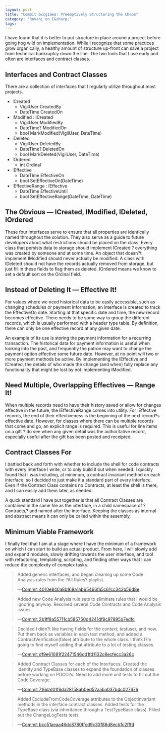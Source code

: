 ```yaml
---
layout: post
title: "Commit bccg1aea: Preemptively Structuring the Chaos"
category: "Rovani on C&sharp;"
tags:
---
```


I have found that it is better to put structure in place around a project before going hog wild on implementation. While I recognize that some
practices grow organically, a healthy amount of structure up-front can save a project from technical bankruptcy down the line. The two tools that
I use early and often are interfaces and contract classes.

## Interfaces and Contract Classes

There are a collection of interfaces that I regularly utilize throughout most projects.

- ICreated
  - VigilUser CreatedBy
  - DateTime CreatedOn
- IModified : ICreated
  - VigilUser ModifiedBy
  - DateTime? ModifiedOn
  - bool MarkModified(VigilUser, DateTime)
- IDeleted
  - VigilUser DeletedBy
  - DateTime? DeletedOn
  - bool MarkDeleted(VigilUser, DateTime)
- IOrdered
  - int Ordinal
- IEffective
  - DateTime EffectiveOn
  - bool SetEffectiveOn(DateTime)
- IEffectiveRange : IEffective
  - DateTime EffectiveUntil
  - bool SetEffectiveRange(DateTime, DateTime)

## The Obvious &mdash; ICreated, IModified, IDeleted, IOrdered

These four interfaces serve to ensure that all properties are identically named throughout the solution. They also serve as a guide to future
developers about what restrictions should be placed on the class. Every class that persists data to storage should implement ICreated ? everything
was created by someone and at some time.  An object that doesn?t implement IModified should never actually be modified. A class with IDeleted
should not have the records actually removed from storage, but just fill in these fields to flag them as deleted. IOrdered means we know to set
a default sort on the Ordinal field.

## Instead of Deleting It &mdash; Effective It!

For values where we need historical data to be easily accessible, such as changing schedules or payment information, an interface is created to track the EffectiveOn date. Starting at that specific date and time, the new record becomes effective. There needs to be some way to group the different records, which is usually performed with a header type table. By definition, there can only be one effective record at any given date.

An example of its use is storing the payment information for a recurring transaction. The historical data for payment information is useful when looking into the past, and frequently the patron may want to change the payment option effective some future date. However, at no point will two or more payment methods be active. By implementing the IEffective and ICreated, the details of who made the change (and when) fully replace any functionality that might be lost by not implementing IModified.

## Need Multiple, Overlapping Effectives &mdash; Range It!

When multiple records need to have their history saved or allow for changes effective in the future, the IEffectiveRange comes into utility. For IEffective records, the end of their effectiveness is the beginning of the next record?s effective date. However, for classes where there can be multiple records that come and go, an explicit range is required. This is useful for line items on a gift ? do see when any given detail was the authoritative record, especially useful after the gift has been posted and receipted.

## Contract Classes For

I battled back and forth with whether to include the shell for code contracts with every interface I write, or to only build it out when needed. I quickly found that I was including, at minimum, a contract invariant method on each interface, so I decided to just make it a standard part of every interface. Even if the Contract Class contains no Contracts, at least the shell is there, and I can easily add them later, as needed.

A quick standard I have put together is that all Contract Classes are contained in the same file as the interface, in a child namespace of ?Contracts,? and named after the interface. Keeping the classes as internal and abstract means it can only be called within the assembly,

## Minimum Viable Framework

I finally feel that I am at a stage where I have the minimum of a framework on which I can start to build an actual product. From here, I will slowly add and expand modules, slowly drifting towards the user interface, and tool with refactoring, templating, scripting, and finding other ways that I can reduce the complexity of complex tasks.

> Added generic interfaces, and began cleaning up some Code Analysis rules from the ?All Rules? playlist.
>  
> &mdash;[Commit 4010e840a8b168a1ab65466fa5c61cc342b56d8e]()

> Added new Code Analysis rule sets to eliminate rules that I would be ignoring anyway.
> Resolved several Code Contracts and Code Analysis issues.
>  
> &mdash;[Commit 2b1ff8a55711cb585750d4241df9c97895b7edfc]()

> Decided I didn?t like having fields for the context, testuser, and now. Put them back as variables in each test method, and added a ContractVerification(false) attribute to the whole class. I think I?m going to find myself adding that attribute to a lot of testing classes.
>  
> &mdash;[Commit df9e61081f22471546dd1fd1132c8ecfecc3a26c]()

> Added Contract Classes for each of the Interfaces.
> Created the Identity and TypeBase classes to expand the foundation of classes before working on POCO?s.
> Need to add more unit tests to fill out the Code Coverage.
>  
> &mdash;[Commit 716da101f6da28158ab0ed52aaba037b4c027676]()

> Added ExcludeFromCodeCoverage attributes to the ObjectInvariant methods in the interface contract classes.
> Added tests for the TypeBase class (via inheritance through a TestTypeBase class).
> Filled out the ChangeLogTests tests.
>  
> &mdash;[Commit bcc51aeaa46dc8780ffcd9c33f88d8ecb1c2fffd]()
